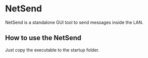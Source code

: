 # NetSend

NetSend is a standalone GUI tool to send messages inside the LAN.

## How to use the NetSend

Just copy the executable to the startup folder.